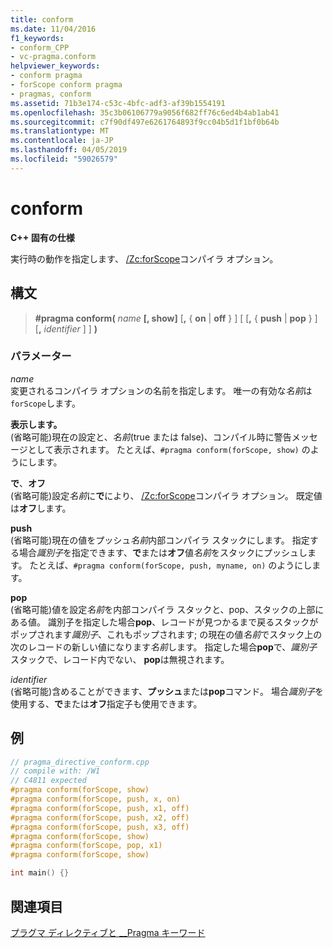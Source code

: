 ```yaml
---
title: conform
ms.date: 11/04/2016
f1_keywords:
- conform_CPP
- vc-pragma.conform
helpviewer_keywords:
- conform pragma
- forScope conform pragma
- pragmas, conform
ms.assetid: 71b3e174-c53c-4bfc-adf3-af39b1554191
ms.openlocfilehash: 35c3b06106779a9056f682ff76c6ed4b4ab1ab41
ms.sourcegitcommit: c7f90df497e6261764893f9cc04b5d1f1bf0b64b
ms.translationtype: MT
ms.contentlocale: ja-JP
ms.lasthandoff: 04/05/2019
ms.locfileid: "59026579"
---
```

# <a name="conform"></a>conform
**C++ 固有の仕様**

実行時の動作を指定します、 [/Zc:forScope](../build/reference/zc-forscope-force-conformance-in-for-loop-scope.md)コンパイラ オプション。

## <a name="syntax"></a>構文

> **#pragma conform(** *name* **[, show]** [**,** { **on** | **off** } ] [ [**,** { **push** | **pop** } ] [**,** *identifier* ] ] **)**

### <a name="parameters"></a>パラメーター

*name*<br/>
変更されるコンパイラ オプションの名前を指定します。 唯一の有効な*名前*は`forScope`します。

**表示します。**<br/>
(省略可能)現在の設定と、*名前*(true または false)、コンパイル時に警告メッセージとして表示されます。 たとえば、`#pragma conform(forScope, show)` のようにします。

**で**、**オフ**<br/>
(省略可能)設定*名前*に**で**により、 [/Zc:forScope](../build/reference/zc-forscope-force-conformance-in-for-loop-scope.md)コンパイラ オプション。 既定値は**オフ**します。

**push**<br/>
(省略可能)現在の値をプッシュ*名前*内部コンパイラ スタックにします。 指定する場合*識別子*を指定できます、**で**または**オフ**値*名前*をスタックにプッシュします。 たとえば、`#pragma conform(forScope, push, myname, on)` のようにします。

**pop**<br/>
(省略可能)値を設定*名前*を内部コンパイラ スタックと、pop、スタックの上部にある値。 識別子を指定した場合**pop**、レコードが見つかるまで戻るスタックがポップされます*識別子*、これもポップされます; の現在の値*名前*でスタック上の次のレコードの新しい値になります*名前*します。 指定した場合**pop**で、*識別子*スタックで、レコード内でない、 **pop**は無視されます。

*identifier*<br/>
(省略可能)含めることができます、**プッシュ**または**pop**コマンド。 場合*識別子*を使用する、**で**または**オフ**指定子も使用できます。

## <a name="example"></a>例

```cpp
// pragma_directive_conform.cpp
// compile with: /W1
// C4811 expected
#pragma conform(forScope, show)
#pragma conform(forScope, push, x, on)
#pragma conform(forScope, push, x1, off)
#pragma conform(forScope, push, x2, off)
#pragma conform(forScope, push, x3, off)
#pragma conform(forScope, show)
#pragma conform(forScope, pop, x1)
#pragma conform(forScope, show)

int main() {}
```

## <a name="see-also"></a>関連項目

[プラグマ ディレクティブと __Pragma キーワード](../preprocessor/pragma-directives-and-the-pragma-keyword.md)